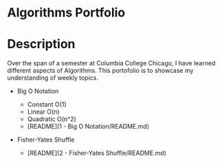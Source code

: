 # Algorithms Portfolio

# Description
Over the span of a semester at Columbia College Chicago, I have learned different aspects
of Algorithms. This portofolio is to showcase my understanding of weekly topics.

* Big O Notation
   - Constant O(1)
   - Linear O(n)
   - Quadratic O(n^2)
   - [README](1 - Big O Notation/README.md)

* Fisher-Yates Shuffle
    - [README](2 - Fisher-Yates Shuffle/README.md)